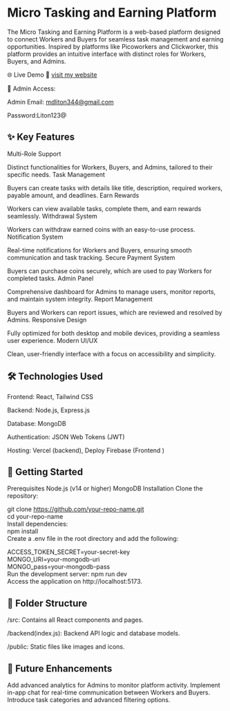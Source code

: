  # Micro Tasking and Earning Platform
The Micro Tasking and Earning Platform is a web-based platform designed to connect Workers and Buyers for seamless task management and earning opportunities. Inspired by platforms like Picoworkers and Clickworker, this platform provides an intuitive interface with distinct roles for Workers, Buyers, and Admins.

🌐 Live Demo
🔗 [visit my website](https://simple-firebase-fe141.web.app/)

🔑 Admin Access:

Admin Email: mdliton344@gmail.com

Password:Liton123@

## ✨ Key Features
Multi-Role Support

Distinct functionalities for Workers, Buyers, and Admins, tailored to their specific needs.
Task Management

Buyers can create tasks with details like title, description, required workers, payable amount, and deadlines.
Earn Rewards

Workers can view available tasks, complete them, and earn rewards seamlessly.
Withdrawal System

Workers can withdraw earned coins with an easy-to-use process.
Notification System

Real-time notifications for Workers and Buyers, ensuring smooth communication and task tracking.
Secure Payment System

Buyers can purchase coins securely, which are used to pay Workers for completed tasks.
Admin Panel

Comprehensive dashboard for Admins to manage users, monitor reports, and maintain system integrity.
Report Management

Buyers and Workers can report issues, which are reviewed and resolved by Admins.
Responsive Design

Fully optimized for both desktop and mobile devices, providing a seamless user experience.
Modern UI/UX

Clean, user-friendly interface with a focus on accessibility and simplicity.

## 🛠️ Technologies Used
Frontend: React, Tailwind CSS

Backend: Node.js, Express.js

Database: MongoDB

Authentication: JSON Web Tokens (JWT)

Hosting: Vercel (backend), Deploy Firebase (Frontend )
## 🚀 Getting Started
Prerequisites
Node.js (v14 or higher)
MongoDB
Installation
Clone the repository:
 
git clone https://github.com/your-repo-name.git  
cd your-repo-name  
Install dependencies:  
npm install  
Create a .env file in the root directory and add the following: 
 
ACCESS_TOKEN_SECRET=your-secret-key  
MONGO_URI=your-mongodb-uri  
MONGO_pass=your-mongodb-pass  
Run the development server: 
npm run dev  
Access the application on http://localhost:5173.

## 📂 Folder Structure
/src: Contains all React components and pages.

/backend(index.js): Backend API logic and database models.

/public: Static files like images and icons.
## 🧩 Future Enhancements
Add advanced analytics for Admins to monitor platform activity.
Implement in-app chat for real-time communication between Workers and Buyers.
Introduce task categories and advanced filtering options.
